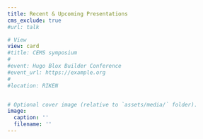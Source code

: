 ```yaml
---
title: Recent & Upcoming Presentations
cms_exclude: true
#url: talk

# View
view: card
#title: CEMS symposium
#
#event: Hugo Blox Builder Conference
#event_url: https://example.org
#
#location: RIKEN


# Optional cover image (relative to `assets/media/` folder).
image:
  caption: ''
  filename: ''
---
```

